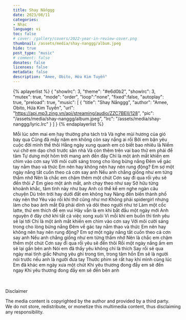 ```yaml
---
title: Shay Nắnggg
date: 2023/08/11
categories:
- Nhạc
language: vi
toc: false
# cover: /gallery/covers/2022-year-in-review-cover.png
thumbnail: /assets/media/shay-nanggg/album.jpeg
hide: true
post_type: "music"
# comment: false
donates: false
licenses: false
metadata: false
description: "Amee, Obito, Hứa Kim Tuyền"
---
```

{% aplayerlist %}
{
    "showlrc": 3,
    "theme": "#e6d0b2",
    "showlrc": 3,
    "mutex": true,
    "mode": "order",
    "loop":"none",
    "fixed":false,
    "autoplay": true,
    "preload": true,
    "music": [
        {
            "title": "Shay Nắnggg",
            "author": "Amee, Obito, Hứa Kim Tuyền",
            "url": "https://api.mp3.zing.vn/api/streaming/audio/ZZC7BEII/128",
            "pic": "/assets/media/shay-nanggg/album.jpeg",
            "lrc": "/assets/media/shay-nanggg/lyric.lrc"
        }
    ]
}
{% endaplayerlist %}
<!-- more -->
Mỗi lúc sớm mai em hay thường pha tách trà
Và nghe mùi hương của gió bay qua
Cũng đã mấy năm em không còn say nắng ai rồi
Bởi em bận yêu cuộc đời mình thế thôi
Hằng ngày xung quanh em có biết bao nhiêu là
Niềm vui chờ em dạo chơi trước sân nhà
Và còn thêm trên vai bao thứ em phải để tâm
Tự dưng một hôm trời mang anh đến đây
Chỉ là một ánh mắt khiến em chìm vào cơn say
Với môi cười sáng trong cho lòng bừng nắng
Đêm về gác tay nằm thao và thức
Em nên hay không nên hay nên rung động?
Em sợ một ngày nắng tắt cuốn theo cả cơn say anh
Nếu anh chẳng giống như em từng thầm nhớ
Nên là chắc em chậm thêm một chút
Cơn say đi qua rồi yêu sẽ đến thôi
♪
Em gieo một ánh mắt, anh chạy theo như say
Sở hữu từng khoảnh khắc, tâm tình này như bay
Anh có thể kể em nghe ngàn câu chuyện
Dù trên trời hay dưới đất em không hay
Nàng đến biến thành phố này nên thơ
Yêu vào rồi khi thở cũng như mơ
Không phải spidergirl nhưng làm cho bao ánh mắt
Đã phải dính và dõi theo người như tơ
Làm một cốc latte, thứ em thích để em vui
Hãy vẫn là em khi bắt đầu một ngày mới
Anh nguyện ở đây chờ khi tất cả việc xong xuôi
Vì mỗi khi em buồn thì tình yêu sẽ lại tới
Chỉ là một ánh mắt khiến em chìm vào cơn say
Với môi cười sáng trong cho lòng bừng nắng
Đêm về gác tay nằm thao và thức
Em nên hay không nên hay nên rung động?
Em sợ một ngày nắng tắt cuốn theo cả cơn say anh
Nếu anh chẳng giống như em từng thầm nhớ
Nên là chắc em chậm thêm một chút
Cơn say đi qua rồi yêu sẽ đến thôi
Rồi một ngày nắng ấm em sẽ lại gần bên anh
Nói em đã thấy yêu không chỉ là thích
Say rồi sẽ qua ngày mai tỉnh giấc
Nhưng yêu ghi trong tim, trong tâm hồn
Em sẽ là người nói trước nếu anh là người đưa tay
Thước phim sẽ rất hay khi mình cùng lúc
Em đã khác em ngày xưa một chút
Khi yêu thương đong đầy em sẽ đến ngay
Khi yêu thương đong đầy em sẽ đến bên anh

<!-- DISCLAIMER -->
<div style="padding-top: 20px;">
    <article class="message message-immersive is-warning is-small" style="margin: 0 -1.5rem -1.5rem -1.5rem;">
        <div class="message-body is-size-7">
        <p class="has-text-weight-semibold">
            <span class="icon"><i class="fas fa-exclamation-triangle"></i></span> Disclaimer
        </p>    
        The media content is copyrighted by the author and provided by a third party.<br>
        We do not store, redistribute, or monetize this multimedia content, thus disclaiming any responsibility.
        </div>
    </article>
</div>